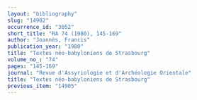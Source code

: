 ```yaml
---
layout: "bibliography"
slug: "14902"
occurrence_id: "3052"
short_title: "RA 74 (1980), 145-169"
author: "Joannès, Francis"
publication_year: "1980"
title: "Textes néo-babyloniens de Strasbourg"
volume_no_: "74"
pages: "145-169"
journal: "Revue d'Assyriologie et d'Archéologie Orientale"
title: "Textes néo-babyloniens de Strasbourg"
previous_item: "14905"
---
```

